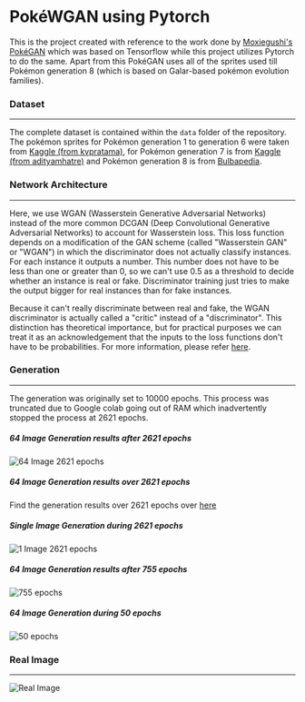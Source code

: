 # PokéWGAN using Pytorch

This is the project created with reference to the work done by [Moxiegushi's PokéGAN](https://github.com/moxiegushi/pokeGAN) which was based on Tensorflow while this project utilizes Pytorch to do the same. Apart from this PokéGAN uses all of the sprites used till Pokémon generation 8 (which is based on Galar-based pokémon evolution families).

### Dataset
------

The complete dataset is contained within the `data` folder of the repository. The pokémon sprites for Pokémon generation 1 to generation 6 were taken from [Kaggle (from kvpratama)](https://www.kaggle.com/kvpratama/pokemon-images-dataset), for Pokémon generation 7 is from [Kaggle (from adityamhatre)](https://www.kaggle.com/adityamhatre/pokemon-transparent-images-dataset) and Pokémon generation 8 is from [Bulbapedia](https://bulbapedia.bulbagarden.net/wiki/List_of_Pok%C3%A9mon_by_evolution_family#Galar-based_evolution_families).

### Network Architecture
------
Here, we use WGAN (Wasserstein Generative Adversarial Networks) instead of the more common DCGAN (Deep Convolutional Generative Adversarial Networks) to account for Wasserstein loss. This loss function depends on a modification of the GAN scheme (called "Wasserstein GAN" or "WGAN") in which the discriminator does not actually classify instances. For each instance it outputs a number. This number does not have to be less than one or greater than 0, so we can't use 0.5 as a threshold to decide whether an instance is real or fake. Discriminator training just tries to make the output bigger for real instances than for fake instances.

Because it can't really discriminate between real and fake, the WGAN discriminator is actually called a "critic" instead of a "discriminator". This distinction has theoretical importance, but for practical purposes we can treat it as an acknowledgement that the inputs to the loss functions don't have to be probabilities. For more information, please refer [here](https://arxiv.org/pdf/1701.07875.pdf).

### Generation
------
The generation was originally set to 10000 epochs. This process was truncated due to Google colab going out of RAM which inadvertently stopped the process at 2621 epochs.

##### 64 Image Generation results after 2621 epochs
![64 Image 2621 epochs](https://github.com/AnshMittal1811/PytorchProjectsPortfolio/blob/master/Pok%C3%A9WGAN%20using%20Pytorch/Source/fake_images-2620.png "64 Image 2621 epochs")

##### 64 Image Generation results over 2621 epochs
Find the generation results over 2621 epochs over [here](https://youtu.be/tkRwoSm4AFA)


##### Single Image Generation during 2621 epochs
![1 Image 2621 epochs](https://github.com/AnshMittal1811/PytorchProjectsPortfolio/blob/master/Pok%C3%A9WGAN%20using%20Pytorch/Source/pokegans_generation_after_2600_epochs.gif "1 Image 2621 epochs")


##### 64 Image Generation results after 755 epochs
![755 epochs](https://github.com/AnshMittal1811/PytorchProjectsPortfolio/blob/master/Pok%C3%A9WGAN%20using%20Pytorch/Source/fake_images-0755.png "64 image Generation results after 755 epochs")


##### 64 Image Generation during 50 epochs
![50 epochs](https://github.com/AnshMittal1811/PytorchProjectsPortfolio/blob/master/Pok%C3%A9WGAN%20using%20Pytorch/Source/pokegans_training_50_epochs.gif "64 image Generation during 50 epochs")


### Real Image
------
![Real Image](https://github.com/AnshMittal1811/PytorchProjectsPortfolio/blob/master/Pok%C3%A9WGAN%20using%20Pytorch/Source/real_images.png "Real Image")

